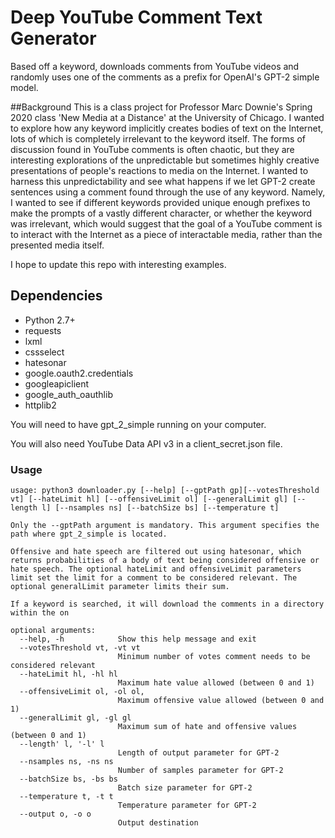 # Deep YouTube Comment Text Generator
Based off a keyword, downloads comments from YouTube videos and randomly uses one of the comments as a prefix for OpenAI's GPT-2 simple model.

##Background
This is a class project for Professor Marc Downie's Spring 2020 class 'New Media at a Distance' at the University of Chicago. I wanted to explore how any keyword implicitly creates bodies of text on the Internet, lots of which is completely irrelevant to the keyword itself. The forms of discussion found in YouTube comments is often  chaotic, but they are interesting explorations of the unpredictable but sometimes highly creative presentations of people's reactions to media on the Internet. I wanted to harness this unpredictability and see what happens if we let GPT-2 create sentences using a comment found through the use of any keyword. Namely, I wanted to see if different keywords provided unique enough prefixes to make the prompts of a vastly different character, or whether the keyword was irrelevant, which would suggest that the goal of a YouTube comment is to interact with the Internet as a piece of interactable media, rather than the presented media itself.

I hope to update this repo with interesting examples.

## Dependencies
* Python 2.7+
* requests
* lxml
* cssselect
* hatesonar
* google.oauth2.credentials
* googleapiclient
* google_auth_oauthlib
* httplib2

You will need to have gpt_2_simple running on your computer.

You will also need YouTube Data API v3 in a client_secret.json file. 

### Usage
```
usage: python3 downloader.py [--help] [--gptPath gp][--votesThreshold vt] [--hateLimit hl] [--offensiveLimit ol] [--generalLimit gl] [--length l] [--nsamples ns] [--batchSize bs] [--temperature t]

Only the --gptPath argument is mandatory. This argument specifies the path where gpt_2_simple is located.

Offensive and hate speech are filtered out using hatesonar, which returns probabilities of a body of text being considered offensive or hate speech. The optional hateLimit and offensiveLimit parameters limit set the limit for a comment to be considered relevant. The optional generalLimit parameter limits their sum.

If a keyword is searched, it will download the comments in a directory within the on

optional arguments:
  --help, -h            Show this help message and exit
  --votesThreshold vt, -vt vt
                        Minimum number of votes comment needs to be considered relevant
  --hateLimit hl, -hl hl  
                        Maximum hate value allowed (between 0 and 1)
  --offensiveLimit ol, -ol ol,
                        Maximum offensive value allowed (between 0 and 1)
  --generalLimit gl, -gl gl
                        Maximum sum of hate and offensive values (between 0 and 1)
  --length' l, '-l' l
                        Length of output parameter for GPT-2
  --nsamples ns, -ns ns
                        Number of samples parameter for GPT-2
  --batchSize bs, -bs bs
                        Batch size parameter for GPT-2
  --temperature t, -t t
                        Temperature parameter for GPT-2
  --output o, -o o
                        Output destination
```
